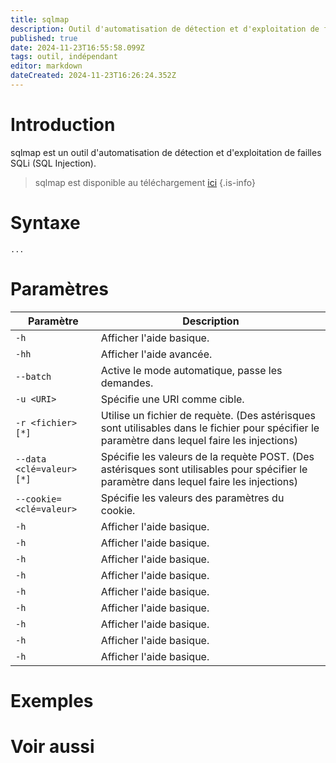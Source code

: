 ```yaml
---
title: sqlmap
description: Outil d'automatisation de détection et d'exploitation de failles SQLi (SQL Injection).
published: true
date: 2024-11-23T16:55:58.099Z
tags: outil, indépendant
editor: markdown
dateCreated: 2024-11-23T16:26:24.352Z
---
```


# Introduction

sqlmap est un outil d'automatisation de détection et d'exploitation de failles SQLi (SQL Injection).

> sqlmap est disponible au téléchargement [ici](https://github.com/sqlmapproject/sqlmap)
{.is-info}

# Syntaxe

`...`

# Paramètres

| Paramètre | Description |
| --------- | ----------- |
| `-h`     | Afficher l'aide basique.         |
| `-hh`     | Afficher l'aide avancée.         |
| `--batch`     | Active le mode automatique, passe les demandes.         |
| `-u <URI>`     | Spécifie une URI comme cible.         |
| `-r <fichier>[*]`     | Utilise un fichier de requète. (Des astérisques sont utilisables dans le fichier pour spécifier le paramètre dans lequel faire les injections)         |
| `--data <clé=valeur>[*]`     | Spécifie les valeurs de la requète POST. (Des astérisques sont utilisables pour spécifier le paramètre dans lequel faire les injections)          |
| `--cookie=<clé=valeur>`     | Spécifie les valeurs des paramètres du cookie.      |
| `-h`     | Afficher l'aide basique.         |
| `-h`     | Afficher l'aide basique.         |
| `-h`     | Afficher l'aide basique.         |
| `-h`     | Afficher l'aide basique.         |
| `-h`     | Afficher l'aide basique.         |
| `-h`     | Afficher l'aide basique.         |
| `-h`     | Afficher l'aide basique.         |
| `-h`     | Afficher l'aide basique.         |
| `-h`     | Afficher l'aide basique.         |


# Exemples

# Voir aussi
